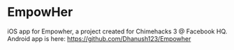 # EmpowHer
iOS app for Empowher, a project created for Chimehacks 3 @ Facebook HQ. 
Android app is here: https://github.com/Dhanush123/Empowher
